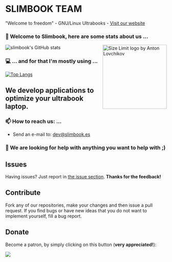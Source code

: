 # SLIMBOOK TEAM
"Welcome to freedom" - GNU/Linux Ultrabooks - [Visit our website](www.slimbook.es)


### 👋 Welcome to Slimbook, here are some stats about us ...

<img src="https://github.com/slimbook/slimbookbattery/blob/main/images/slimbook_splash.png" align="right"
     alt="Size Limit logo by Anton Lovchikov" width="200" height="200">



![slimbook's GitHub stats](https://github-readme-stats.vercel.app/api?username=slimbook&show_icons=true&theme=dark)

### 💻 ... and for that I'm mostly using ...

[![Top Langs](https://github-readme-stats.vercel.app/api/top-langs/?username=slimbook&layout=compact&theme=dark)](https://github.com/slimbook)


## We develop applications to optimize your ultrabook laptop.

### 📫 How to reach us: ...
- Send an e-mail to: dev@slimbook.es
### 🤔 We are looking for help with anything you want to help with ;)

## Issues

Having issues? Just report in [the issue section](https://github.com/slimbook/slimbook/issues). **Thanks for the feedback!**

## Contribute

Fork any of our repositories, make your changes and then issue a pull request. If you find bugs or have new ideas that you do not want to implement yourself, fill a bug report.

## Donate

Become a patron, by simply clicking on this button (**very appreciated!**):

[![](https://c5.patreon.com/external/logo/become_a_patron_button.png)](https://www.patreon.com/slimbook)

